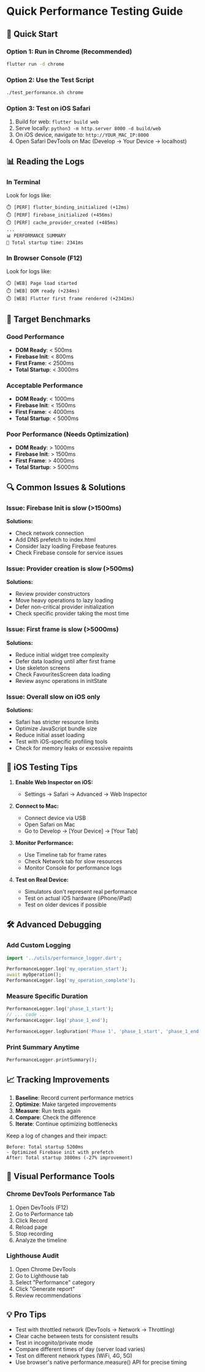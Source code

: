 # Quick Performance Testing Guide

## 🚀 Quick Start

### Option 1: Run in Chrome (Recommended)
```bash
flutter run -d chrome
```

### Option 2: Use the Test Script
```bash
./test_performance.sh chrome
```

### Option 3: Test on iOS Safari
1. Build for web: `flutter build web`
2. Serve locally: `python3 -m http.server 8000 -d build/web`
3. On iOS device, navigate to: `http://YOUR_MAC_IP:8000`
4. Open Safari DevTools on Mac (Develop → Your Device → localhost)

## 📊 Reading the Logs

### In Terminal
Look for logs like:
```
⏱️ [PERF] flutter_binding_initialized (+12ms)
⏱️ [PERF] firebase_initialized (+456ms)
⏱️ [PERF] cache_provider_created (+485ms)
...
📊 PERFORMANCE SUMMARY
🏁 Total startup time: 2341ms
```

### In Browser Console (F12)
Look for logs like:
```
⏱️ [WEB] Page load started
⏱️ [WEB] DOM ready (+234ms)
⏱️ [WEB] Flutter first frame rendered (+2341ms)
```

## 🎯 Target Benchmarks

### Good Performance
- **DOM Ready**: < 500ms
- **Firebase Init**: < 800ms
- **First Frame**: < 2500ms
- **Total Startup**: < 3000ms

### Acceptable Performance
- **DOM Ready**: < 1000ms
- **Firebase Init**: < 1500ms
- **First Frame**: < 4000ms
- **Total Startup**: < 5000ms

### Poor Performance (Needs Optimization)
- **DOM Ready**: > 1000ms
- **Firebase Init**: > 1500ms
- **First Frame**: > 4000ms
- **Total Startup**: > 5000ms

## 🔍 Common Issues & Solutions

### Issue: Firebase Init is slow (>1500ms)
**Solutions:**
- Check network connection
- Add DNS prefetch to index.html
- Consider lazy loading Firebase features
- Check Firebase console for service issues

### Issue: Provider creation is slow (>500ms)
**Solutions:**
- Review provider constructors
- Move heavy operations to lazy loading
- Defer non-critical provider initialization
- Check specific provider taking the most time

### Issue: First frame is slow (>5000ms)
**Solutions:**
- Reduce initial widget tree complexity
- Defer data loading until after first frame
- Use skeleton screens
- Check FavouritesScreen data loading
- Review async operations in initState

### Issue: Overall slow on iOS only
**Solutions:**
- Safari has stricter resource limits
- Optimize JavaScript bundle size
- Reduce initial asset loading
- Test with iOS-specific profiling tools
- Check for memory leaks or excessive repaints

## 📱 iOS Testing Tips

1. **Enable Web Inspector on iOS:**
   - Settings → Safari → Advanced → Web Inspector

2. **Connect to Mac:**
   - Connect device via USB
   - Open Safari on Mac
   - Go to Develop → [Your Device] → [Your Tab]

3. **Monitor Performance:**
   - Use Timeline tab for frame rates
   - Check Network tab for slow resources
   - Monitor Console for performance logs

4. **Test on Real Device:**
   - Simulators don't represent real performance
   - Test on actual iOS hardware (iPhone/iPad)
   - Test on older devices if possible

## 🛠️ Advanced Debugging

### Add Custom Logging
```dart
import '../utils/performance_logger.dart';

PerformanceLogger.log('my_operation_start');
await myOperation();
PerformanceLogger.log('my_operation_complete');
```

### Measure Specific Duration
```dart
PerformanceLogger.log('phase_1_start');
// ... code ...
PerformanceLogger.log('phase_1_end');

PerformanceLogger.logDuration('Phase 1', 'phase_1_start', 'phase_1_end');
```

### Print Summary Anytime
```dart
PerformanceLogger.printSummary();
```

## 📈 Tracking Improvements

1. **Baseline**: Record current performance metrics
2. **Optimize**: Make targeted improvements
3. **Measure**: Run tests again
4. **Compare**: Check the difference
5. **Iterate**: Continue optimizing bottlenecks

Keep a log of changes and their impact:
```
Before: Total startup 5200ms
- Optimized Firebase init with prefetch
After: Total startup 3800ms (-27% improvement)
```

## 🎨 Visual Performance Tools

### Chrome DevTools Performance Tab
1. Open DevTools (F12)
2. Go to Performance tab
3. Click Record
4. Reload page
5. Stop recording
6. Analyze the timeline

### Lighthouse Audit
1. Open Chrome DevTools
2. Go to Lighthouse tab
3. Select "Performance" category
4. Click "Generate report"
5. Review recommendations

## 💡 Pro Tips

- Test with throttled network (DevTools → Network → Throttling)
- Clear cache between tests for consistent results
- Test in incognito/private mode
- Compare different times of day (server load varies)
- Test on different network types (WiFi, 4G, 5G)
- Use browser's native performance.measure() API for precise timing
